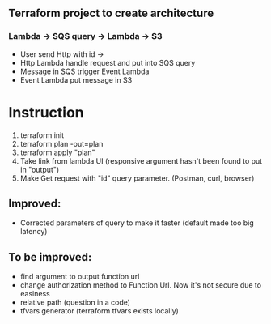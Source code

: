 ## Terraform project to create architecture

### Lambda -> SQS query -> Lambda -> S3
* User send Http with id ->
* Http Lambda handle request and put into SQS query
* Message in SQS trigger Event Lambda
* Event Lambda put message in S3

# Instruction 
1. terraform init
2. terraform plan -out=plan
3. terraform apply "plan"
4. Take link from lambda UI (responsive argument hasn't been found to put in "output")
5. Make Get request with "id" query parameter. (Postman, curl, browser)


## Improved:
- Corrected parameters of query to make it faster (default made too big latency)

## To be improved:
- find argument to output function url  
- change authorization method to Function Url. Now it's not secure due to easiness
- relative path (question in a code)
- tfvars generator (terraform tfvars exists locally)
